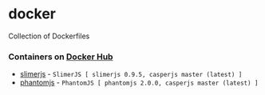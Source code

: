 # docker
Collection of Dockerfiles

### Containers on [Docker Hub](https://hub.docker.com/u/fentas/)

- [slimerjs](https://registry.hub.docker.com/u/fentas/slimerjs/) - ```SlimerJS [ slimerjs 0.9.5, casperjs master (latest) ]```
- [phantomjs](https://registry.hub.docker.com/u/fentas/phantomjs/) - ```PhantomJS [ phantomjs 2.0.0, casperjs master (latest) ]```
